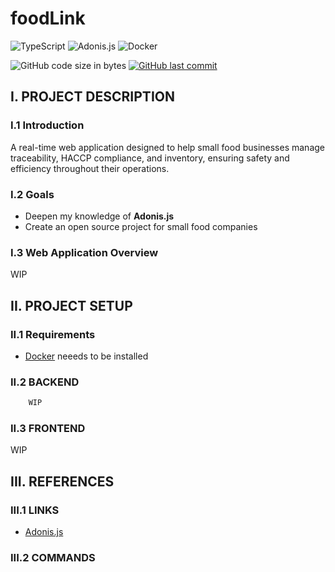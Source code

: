 # foodLink
![TypeScript](https://img.shields.io/badge/TypeScript-007ACC?style=for-the-badge&logo=typescript&logoColor=white)
![Adonis.js](https://img.shields.io/badge/Adonis-330F63?style=for-the-badge)
![Docker](https://img.shields.io/badge/docker-%230db7ed.svg?style=for-the-badge&logo=docker&logoColor=white)

![GitHub code size in bytes](https://img.shields.io/github/languages/code-size/jdasilvalima/foodLink?style=for-the-badge)
[![GitHub last commit](https://img.shields.io/github/last-commit/jdasilvalima/foodLink?style=for-the-badge)](https://github.com/jdasilvalima/foodLink/commits)

## I. PROJECT DESCRIPTION
### I.1 Introduction

A real-time web application designed to help small food businesses manage traceability, HACCP compliance, and inventory, ensuring safety and efficiency throughout their operations.

### I.2 Goals
- Deepen my knowledge of **Adonis.js**
- Create an open source project for small food companies

### I.3 Web Application Overview
WIP

## II. PROJECT SETUP
### II.1 Requirements
- [Docker](https://www.docker.com/) neeeds to be installed

### II.2 BACKEND
```bash
    WIP
```

### II.3 FRONTEND
WIP

## III. REFERENCES
### III.1 LINKS
* [Adonis.js](https://adonisjs.com/)

### III.2 COMMANDS

